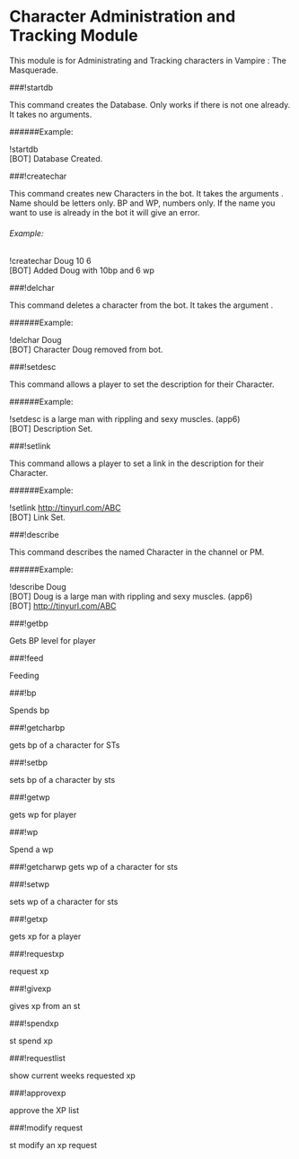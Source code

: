 # Character Administration and Tracking Module 

This module is for Administrating and Tracking characters in Vampire : The Masquerade. 

###!startdb 

This command creates the Database. Only works if there is not one already. It takes no arguments.

######Example:

!startdb
<br>[BOT] Database Created.


###!createchar 

This command creates new Characters in the bot. It takes the arguments <name> <bp> <wp>. Name should be letters only. BP and WP, numbers only. If the name you want to use is already in the bot it will give an error.

###### Example:

!createchar Doug 10 6
<br>[BOT] Added Doug with 10bp and 6 wp


###!delchar  

This command deletes a character from the bot. It takes the argument <name>. 

######Example:

!delchar Doug
<br>[BOT] Character Doug removed from bot.


###!setdesc

This command allows a player to set the description for their Character.

######Example:

!setdesc is a large man with rippling and sexy muscles. (app6)
<br>[BOT] Description Set.


###!setlink

This command allows a player to set a link in the description for their Character.

######Example:

!setlink http://tinyurl.com/ABC
<br>[BOT] Link Set.


###!describe

This command describes the named Character in the channel or PM.

######Example:

!describe Doug
<br>[BOT] Doug is a large man with rippling and sexy muscles. (app6)
<br>[BOT] http://tinyurl.com/ABC


###!getbp

Gets BP level for player


###!feed

Feeding


###!bp

Spends bp


###!getcharbp

gets bp of a character for STs


###!setbp

sets bp of a character by sts



###!getwp

gets wp for player


###!wp

Spend a wp


###!getcharwp
gets wp of a character for sts


###!setwp

sets wp of a character for sts


###!getxp

gets xp for a player


###!requestxp

request xp


###!givexp

gives xp from an st

###!spendxp

st spend xp

###!requestlist

show current weeks requested xp

###!approvexp

approve the XP list

###!modify request

st modify an xp request
